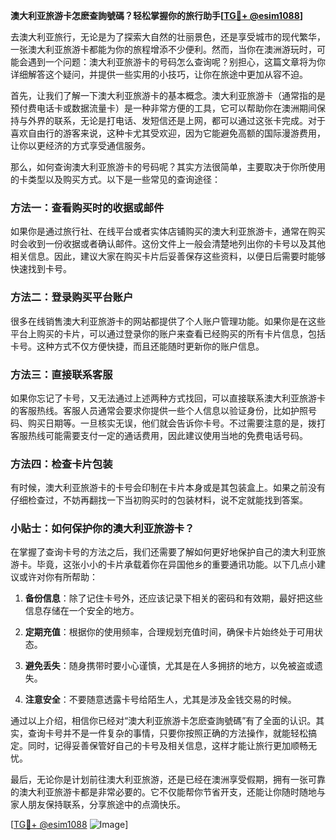 **澳大利亚旅游卡怎麽查詢號碼？轻松掌握你的旅行助手[[TG💪+ @esim1088](https://t.me/s/esim1088)]**

去澳大利亚旅行，无论是为了探索大自然的壮丽景色，还是享受城市的现代繁华，一张澳大利亚旅游卡都能为你的旅程增添不少便利。然而，当你在澳洲游玩时，可能会遇到一个问题：澳大利亚旅游卡的号码怎么查询呢？别担心，这篇文章将为你详细解答这个疑问，并提供一些实用的小技巧，让你在旅途中更加从容不迫。

首先，让我们了解一下澳大利亚旅游卡的基本概念。澳大利亚旅游卡（通常指的是预付费电话卡或数据流量卡）是一种非常方便的工具，它可以帮助你在澳洲期间保持与外界的联系，无论是打电话、发短信还是上网，都可以通过这张卡完成。对于喜欢自由行的游客来说，这种卡尤其受欢迎，因为它能避免高额的国际漫游费用，让你以更经济的方式享受通信服务。

那么，如何查询澳大利亚旅游卡的号码呢？其实方法很简单，主要取决于你所使用的卡类型以及购买方式。以下是一些常见的查询途径：

### 方法一：查看购买时的收据或邮件

如果你是通过旅行社、在线平台或者实体店铺购买的澳大利亚旅游卡，通常在购买时会收到一份收据或者确认邮件。这份文件上一般会清楚地列出你的卡号以及其他相关信息。因此，建议大家在购买卡片后妥善保存这些资料，以便日后需要时能够快速找到卡号。

### 方法二：登录购买平台账户

很多在线销售澳大利亚旅游卡的网站都提供了个人账户管理功能。如果你是在这些平台上购买的卡片，可以通过登录你的账户来查看已经购买的所有卡片信息，包括卡号。这种方式不仅方便快捷，而且还能随时更新你的账户信息。

### 方法三：直接联系客服

如果你忘记了卡号，又无法通过上述两种方式找回，可以直接联系澳大利亚旅游卡的客服热线。客服人员通常会要求你提供一些个人信息以验证身份，比如护照号码、购买日期等。一旦核实无误，他们就会告诉你卡号。不过需要注意的是，拨打客服热线可能需要支付一定的通话费用，因此建议使用当地的免费电话号码。

### 方法四：检查卡片包装

有时候，澳大利亚旅游卡的卡号会印制在卡片本身或是其包装盒上。如果之前没有仔细检查过，不妨再翻找一下当初购买时的包装材料，说不定就能找到答案。

### 小贴士：如何保护你的澳大利亚旅游卡？

在掌握了查询卡号的方法之后，我们还需要了解如何更好地保护自己的澳大利亚旅游卡。毕竟，这张小小的卡片承载着你在异国他乡的重要通讯功能。以下几点小建议或许对你有所帮助：

1. **备份信息**：除了记住卡号外，还应该记录下相关的密码和有效期，最好把这些信息存储在一个安全的地方。
   
2. **定期充值**：根据你的使用频率，合理规划充值时间，确保卡片始终处于可用状态。

3. **避免丢失**：随身携带时要小心谨慎，尤其是在人多拥挤的地方，以免被盗或遗失。

4. **注意安全**：不要随意透露卡号给陌生人，尤其是涉及金钱交易的时候。

通过以上介绍，相信你已经对“澳大利亚旅游卡怎麽查詢號碼”有了全面的认识。其实，查询卡号并不是一件复杂的事情，只要你按照正确的方法操作，就能轻松搞定。同时，记得妥善保管好自己的卡号及相关信息，这样才能让旅行更加顺畅无忧。

最后，无论你是计划前往澳大利亚旅游，还是已经在澳洲享受假期，拥有一张可靠的澳大利亚旅游卡都是非常必要的。它不仅能帮你节省开支，还能让你随时随地与家人朋友保持联系，分享旅途中的点滴快乐。

[[TG💪+ @esim1088](https://t.me/s/esim1088) ![Image](https://i.postimg.cc/4NQfJmqS/Snipaste-2025-05-13-00-14-12.png)]